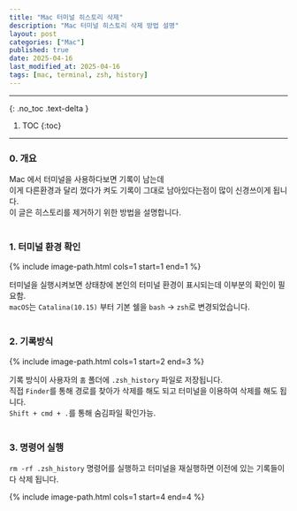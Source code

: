 ```yaml
---
title: "Mac 터미널 히스토리 삭제"
description: "Mac 터미널 히스토리 삭제 방법 설명"
layout: post
categories: ["Mac"]
published: true
date: 2025-04-16
last_modified_at: 2025-04-16
tags: [mac, terminal, zsh, history]
---
```

---
{: .no_toc .text-delta }

1. TOC
{:toc}
---

<!-- 글의 제목은 ##
    나머지 큰 제목은 ###
    이후 나머지는 3개이상 -->

### 0. 개요
Mac 에서 터미널을 사용하다보면 기록이 남는데<br>
이게 다른환경과 달리 껐다가 켜도 기록이 그대로 남아있다는점이 많이 신경쓰이게 됩니다.<br>
이 글은 히스토리를 제거하기 위한 방법을 설명합니다.<br>
<br>

### 1. 터미널 환경 확인
{% include image-path.html cols=1 start=1 end=1 %}

터미널을 실행시켜보면 상태창에 본인의 터미널 환경이 표시되는데 이부분의 확인이 필요함.<br>
`macOS`는 `Catalina(10.15)` 부터 기본 쉘을 `bash` → `zsh`로 변경되었습니다.<br>
<br>

### 2. 기록방식

{% include image-path.html cols=1 start=2 end=3 %}

기록 방식이 사용자의 `홈` 폴더에 `.zsh_history` 파일로 저장됩니다.<br>
직접 `Finder`를 통해 경로를 찾아가 삭제를 해도 되고 터미널을 이용하여 삭제를 해도 됩니다.<br>
`Shift + cmd + .`를 통해 숨김파일 확인가능.<br> 
<br>

### 3. 명령어 실행
`rm -rf .zsh_history` 명령어를 실행하고 터미널을 재실행하면 이전에 있는 기록들이 다 삭제 됩니다.<br>

{% include image-path.html cols=1 start=4 end=4 %}
